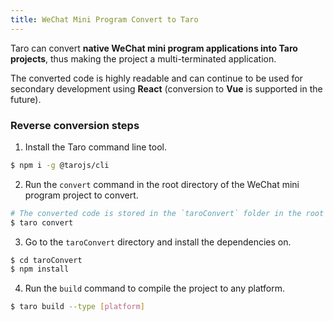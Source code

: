 ```yaml
---
title: WeChat Mini Program Convert to Taro
---
```


Taro can convert **native WeChat mini program applications into Taro projects**, thus making the project a multi-terminated application.

The converted code is highly readable and can continue to be used for secondary development using **React** (conversion to **Vue** is supported in the future).

### Reverse conversion steps

1. Install the Taro command line tool.

```bash
$ npm i -g @tarojs/cli
```

2. Run the `convert` command in the root directory of the WeChat mini program project to convert.

```bash
# The converted code is stored in the `taroConvert` folder in the root directory
$ taro convert
```

3. Go to the `taroConvert` directory and install the dependencies on.

```bash
$ cd taroConvert
$ npm install
```

4. Run the `build` command to compile the project to any platform.

```bash
$ taro build --type [platform]
```
